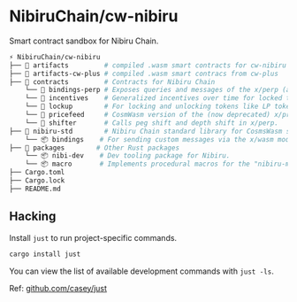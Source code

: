 # NibiruChain/cw-nibiru

Smart contract sandbox for Nibiru Chain.

```bash
⚡ NibiruChain/cw-nibiru
├── 📂 artifacts         # compiled .wasm smart contracts for cw-nibiru
├── 📂 artifacts-cw-plus # compiled .wasm smart contracs from cw-plus
├── 📂 contracts         # Contracts for Nibiru Chain
    └── 📂 bindings-perp # Exposes queries and messages of the x/perp (and oracle) module of Nibiru.
    └── 📂 incentives    # Generalized incentives over time for locked tokens
    └── 📂 lockup        # For locking and unlocking tokens like LP tokens
    └── 📂 pricefeed     # CosmWasm version of the (now deprecated) x/pricefeed module.
    └── 📂 shifter       # Calls peg shift and depth shift in x/perp.
├── 📂 nibiru-std        # Nibiru Chain standard library for CosmsWasm smart contracts
    └── 📦 bindings    # For sending custom messages via the x/wasm module of Nibiru.
├── 📂 packages        # Other Rust packages
    └── 📦 nibi-dev    # Dev tooling package for Nibiru. 
    └── 📦 macro       # Implements procedural macros for the "nibiru-macro" package. 
├── Cargo.toml
├── Cargo.lock
├── README.md
```

## Hacking

Install `just` to run project-specific commands.
```bash
cargo install just
```

You can view the list of available development commands with `just -ls`.

Ref: [github.com/casey/just](https://github.com/casey/just)